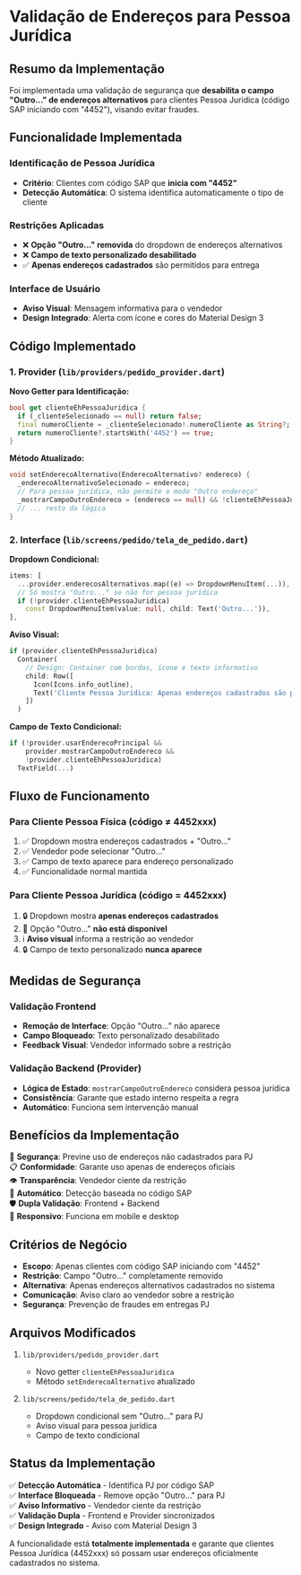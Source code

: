 # Validação de Endereços para Pessoa Jurídica

## Resumo da Implementação

Foi implementada uma validação de segurança que **desabilita o campo "Outro..." de endereços alternativos** para clientes Pessoa Jurídica (código SAP iniciando com "4452"), visando evitar fraudes.

## Funcionalidade Implementada

### Identificação de Pessoa Jurídica
- **Critério**: Clientes com código SAP que **inicia com "4452"**
- **Detecção Automática**: O sistema identifica automaticamente o tipo de cliente

### Restrições Aplicadas
- ❌ **Opção "Outro..." removida** do dropdown de endereços alternativos
- ❌ **Campo de texto personalizado desabilitado** 
- ✅ **Apenas endereços cadastrados** são permitidos para entrega

### Interface de Usuário
- **Aviso Visual**: Mensagem informativa para o vendedor
- **Design Integrado**: Alerta com ícone e cores do Material Design 3

## Código Implementado

### 1. Provider (`lib/providers/pedido_provider.dart`)

**Novo Getter para Identificação:**
```dart
bool get clienteEhPessoaJuridica {
  if (_clienteSelecionado == null) return false;
  final numeroCliente = _clienteSelecionado!.numeroCliente as String?;
  return numeroCliente?.startsWith('4452') == true;
}
```

**Método Atualizado:**
```dart
void setEnderecoAlternativo(EnderecoAlternativo? endereco) {
  _enderecoAlternativoSelecionado = endereco;
  // Para pessoa jurídica, não permite o modo "Outro endereço"
  _mostrarCampoOutroEndereco = (endereco == null) && !clienteEhPessoaJuridica;
  // ... resto da lógica
}
```

### 2. Interface (`lib/screens/pedido/tela_de_pedido.dart`)

**Dropdown Condicional:**
```dart
items: [
  ...provider.enderecosAlternativos.map((e) => DropdownMenuItem(...)),
  // Só mostra "Outro..." se não for pessoa jurídica
  if (!provider.clienteEhPessoaJuridica)
    const DropdownMenuItem(value: null, child: Text('Outro...')),
],
```

**Aviso Visual:**
```dart
if (provider.clienteEhPessoaJuridica)
  Container(
    // Design: Container com bordas, ícone e texto informativo
    child: Row([
      Icon(Icons.info_outline),
      Text('Cliente Pessoa Jurídica: Apenas endereços cadastrados são permitidos para entrega.')
    ])
  )
```

**Campo de Texto Condicional:**
```dart
if (!provider.usarEnderecoPrincipal && 
    provider.mostrarCampoOutroEndereco && 
    !provider.clienteEhPessoaJuridica)
  TextField(...)
```

## Fluxo de Funcionamento

### Para Cliente Pessoa Física (código ≠ 4452xxx)
1. ✅ Dropdown mostra endereços cadastrados + "Outro..."
2. ✅ Vendedor pode selecionar "Outro..." 
3. ✅ Campo de texto aparece para endereço personalizado
4. ✅ Funcionalidade normal mantida

### Para Cliente Pessoa Jurídica (código = 4452xxx)
1. 🔒 Dropdown mostra **apenas endereços cadastrados**
2. 🚫 Opção "Outro..." **não está disponível**
3. ℹ️ **Aviso visual** informa a restrição ao vendedor
4. 🔒 Campo de texto personalizado **nunca aparece**

## Medidas de Segurança

### Validação Frontend
- **Remoção de Interface**: Opção "Outro..." não aparece
- **Campo Bloqueado**: Texto personalizado desabilitado
- **Feedback Visual**: Vendedor informado sobre a restrição

### Validação Backend (Provider)
- **Lógica de Estado**: `mostrarCampoOutroEndereco` considera pessoa jurídica
- **Consistência**: Garante que estado interno respeita a regra
- **Automático**: Funciona sem intervenção manual

## Benefícios da Implementação

🔐 **Segurança**: Previne uso de endereços não cadastrados para PJ  
📋 **Conformidade**: Garante uso apenas de endereços oficiais  
👁️ **Transparência**: Vendedor ciente da restrição  
🎯 **Automático**: Detecção baseada no código SAP  
🛡️ **Dupla Validação**: Frontend + Backend  
📱 **Responsivo**: Funciona em mobile e desktop  

## Critérios de Negócio

- **Escopo**: Apenas clientes com código SAP iniciando com "4452"
- **Restrição**: Campo "Outro..." completamente removido
- **Alternativa**: Apenas endereços alternativos cadastrados no sistema
- **Comunicação**: Aviso claro ao vendedor sobre a restrição
- **Segurança**: Prevenção de fraudes em entregas PJ

## Arquivos Modificados

1. `lib/providers/pedido_provider.dart`
   - Novo getter `clienteEhPessoaJuridica`
   - Método `setEnderecoAlternativo` atualizado

2. `lib/screens/pedido/tela_de_pedido.dart`
   - Dropdown condicional sem "Outro..." para PJ
   - Aviso visual para pessoa jurídica
   - Campo de texto condicional

## Status da Implementação

✅ **Detecção Automática** - Identifica PJ por código SAP  
✅ **Interface Bloqueada** - Remove opção "Outro..." para PJ  
✅ **Aviso Informativo** - Vendedor ciente da restrição  
✅ **Validação Dupla** - Frontend e Provider sincronizados  
✅ **Design Integrado** - Aviso com Material Design 3  

A funcionalidade está **totalmente implementada** e garante que clientes Pessoa Jurídica (4452xxx) só possam usar endereços oficialmente cadastrados no sistema.
